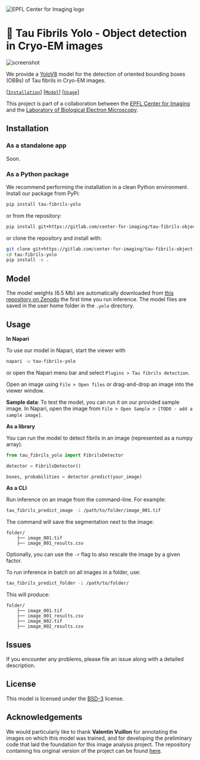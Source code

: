 ![EPFL Center for Imaging logo](https://imaging.epfl.ch/resources/logo-for-gitlab.svg)
# 🧬 Tau Fibrils Yolo - Object detection in Cryo-EM images

![screenshot](assets/screenshot.png)

We provide a [YoloV8](https://docs.ultralytics.com/) model for the detection of oriented bounding boxes (OBBs) of Tau fibrils in Cryo-EM images.

[[`Installation`](#installation)] [[`Model`](#model)] [[`Usage`](#usage)]

This project is part of a collaboration between the [EPFL Center for Imaging](https://imaging.epfl.ch/) and the [Laboratory of Biological Electron Microscopy](https://www.lbem.ch/).

## Installation

### As a standalone app

Soon.

### As a Python package

We recommend performing the installation in a clean Python environment. Install our package from PyPi:

```sh
pip install tau-fibrils-yolo
```

or from the repository:

```sh
pip install git+https://gitlab.com/center-for-imaging/tau-fibrils-object-detection.git
```

or clone the repository and install with:

```sh
git clone git+https://gitlab.com/center-for-imaging/tau-fibrils-object-detection.git
cd tau-fibrils-yolo
pip install -e .
```

## Model

The model weights (6.5 Mb) are automatically downloaded from [this repository on Zenodo](https://sandbox.zenodo.org/records/99113) the first time you run inference. The model files are saved in the user home folder in the `.yolo` directory.

## Usage

**In Napari**

To use our model in Napari, start the viewer with

```sh
napari -w tau-fibrils-yolo
```

or open the Napari menu bar and select `Plugins > Tau fibrils detection`.

Open an image using `File > Open files` or drag-and-drop an image into the viewer window.

**Sample data**: To test the model, you can run it on our provided sample image. In Napari, open the image from `File > Open Sample > [TODO - add a sample image]`.


**As a library**

You can run the model to detect fibrils in an image (represented as a numpy array).

```py
from tau_fibrils_yolo import FibrilsDetector

detector = FibrilsDetector()

boxes, probabilities = detector.predict(your_image)
```

**As a CLI**

Run inference on an image from the command-line. For example:

```sh
tau_fibrils_predict_image -i /path/to/folder/image_001.tif
```

The command will save the segmentation next to the image:

```
folder/
    ├── image_001.tif
    ├── image_001_results.csv
```

Optionally, you can use the `-r` flag to also rescale the image by a given factor.

To run inference in batch on all images in a folder, use:

```sh
tau_fibrils_predict_folder -i /path/to/folder/
```

This will produce:

```
folder/
    ├── image_001.tif
    ├── image_001_results.csv
    ├── image_002.tif
    ├── image_002_results.csv
```

## Issues

If you encounter any problems, please file an issue along with a detailed description.

## License

This model is licensed under the [BSD-3](LICENSE) license.

## Acknowledgements

We would particularly like to thank **Valentin Vuillon** for annotating the images on which this model was trained, and for developing the preliminary code that laid the foundation for this image analysis project. The repository containing his original version of the project can be found [here](https://gitlab.com/epfl-center-for-imaging/automated-analysis-tau-fibrils-project).